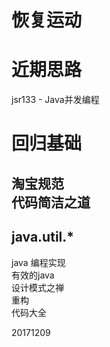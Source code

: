 # 恢复运动

# 近期思路
jsr133 - Java并发编程

# 回归基础
淘宝规范    
代码简洁之道    
-   
java.util.*     
-
java 编程实现   
有效的java  
设计模式之禅    
重构    
代码大全    

20171209
